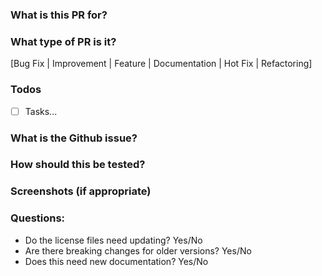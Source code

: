 ### What is this PR for?
<!-- A few sentences describing the overall goals of the pull request's commits.
-->

### What type of PR is it?
[Bug Fix | Improvement | Feature | Documentation | Hot Fix | Refactoring]

### Todos
* [ ] Tasks...

### What is the Github issue?
<!-- * Open an issue on Github
* Put link here, and add [#issue_number] in PR title, eg. `#9. PR title`
-->

### How should this be tested?
<!--
* Strongly recommended: add automated unit tests for any new or changed behavior
* Outline any manual steps to test the PR here.
-->

### Screenshots (if appropriate)

### Questions:
* Do the license files need updating? Yes/No
* Are there breaking changes for older versions? Yes/No
* Does this need new documentation? Yes/No
